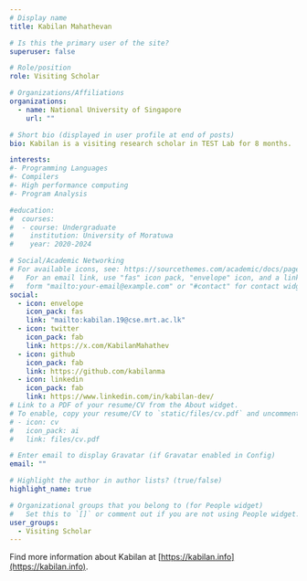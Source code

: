 ```yaml
---
# Display name
title: Kabilan Mahathevan

# Is this the primary user of the site?
superuser: false

# Role/position
role: Visiting Scholar

# Organizations/Affiliations
organizations:
  - name: National University of Singapore
    url: ""

# Short bio (displayed in user profile at end of posts)
bio: Kabilan is a visiting research scholar in TEST Lab for 8 months.

interests:
#- Programming Languages
#- Compilers
#- High performance computing
#- Program Analysis

#education:
#  courses:
#  - course: Undergraduate
#    institution: University of Moratuwa
#    year: 2020-2024

# Social/Academic Networking
# For available icons, see: https://sourcethemes.com/academic/docs/page-builder/#icons
#   For an email link, use "fas" icon pack, "envelope" icon, and a link in the
#   form "mailto:your-email@example.com" or "#contact" for contact widget.
social:
  - icon: envelope
    icon_pack: fas
    link: "mailto:kabilan.19@cse.mrt.ac.lk"
  - icon: twitter
    icon_pack: fab
    link: https://x.com/KabilanMahathev
  - icon: github
    icon_pack: fab
    link: https://github.com/kabilanma
  - icon: linkedin
    icon_pack: fab
    link: https://www.linkedin.com/in/kabilan-dev/
# Link to a PDF of your resume/CV from the About widget.
# To enable, copy your resume/CV to `static/files/cv.pdf` and uncomment the lines below.
# - icon: cv
#   icon_pack: ai
#   link: files/cv.pdf

# Enter email to display Gravatar (if Gravatar enabled in Config)
email: ""

# Highlight the author in author lists? (true/false)
highlight_name: true

# Organizational groups that you belong to (for People widget)
#   Set this to `[]` or comment out if you are not using People widget.
user_groups:
  - Visiting Scholar
---
```


Find more information about Kabilan at [https://kabilan.info](https://kabilan.info).
